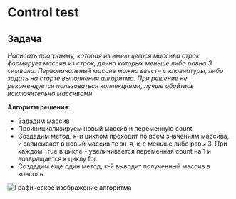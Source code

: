 # Control test

## Задача

*Написать программу, которая из имеющегося массива строк формирует массив из строк, длина которых меньше либо равна 3 символа. Первоначальный массив можно ввести с клавиатуры, либо задать на старте выполнения алгоритма. При решение не рекомендуется пользоваться коллекциями, лучше обойтись исключительно массивами*

**Алгоритм решения:**
* Зададим массив
* Проинициализируем новый массив и переменную count
* Создадим метод, к-й циклом проходит по всем значениям массива, и записывает в новый массив те зн-я, к-е меньше либо равы 3. При каждом True в цикле - увеличивается переменная count на 1 и возвращается к циклу for.
* Создадим еще один метод, к-й выводит полученный массив в консоль

![Графическое изображение алгоритма](DiagramForControlTest.png)
